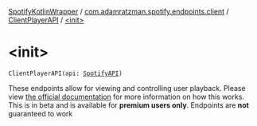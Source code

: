[SpotifyKotlinWrapper](../../index.md) / [com.adamratzman.spotify.endpoints.client](../index.md) / [ClientPlayerAPI](index.md) / [&lt;init&gt;](./-init-.md)

# &lt;init&gt;

`ClientPlayerAPI(api: `[`SpotifyAPI`](../../com.adamratzman.spotify.main/-spotify-a-p-i/index.md)`)`

These endpoints allow for viewing and controlling user playback. Please view [the official documentation](https://developer.spotify.com/web-api/working-with-connect/)
for more information on how this works. This is in beta and is available for **premium users only**. Endpoints are **not** guaranteed to work

